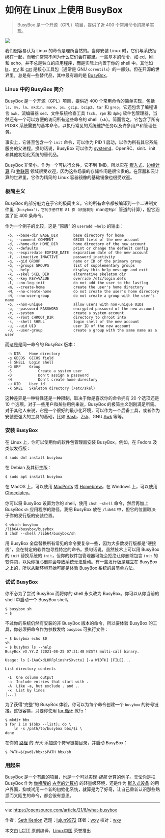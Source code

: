 [#]: subject: "How to use BusyBox on Linux"
[#]: via: "https://opensource.com/article/21/8/what-busybox"
[#]: author: "Seth Kenlon https://opensource.com/users/seth"
[#]: collector: "lujun9972"
[#]: translator: "wxy"
[#]: reviewer: "wxy"
[#]: publisher: "wxy"
[#]: url: "https://linux.cn/article-13840-1.html"

如何在 Linux 上使用 BusyBox
======

> BusyBox 是一个开源（GPL）项目，提供了近 400 个常用命令的简单实现。

![](https://img.linux.net.cn/data/attachment/album/202110/01/185208x6ckkmvi0silk3vk.jpg)

我们很容易认为 Linux 的命令是理所当然的。当你安装 Linux 时，它们与系统捆绑在一起，而我们常常不问为什么它们会在那里。一些基本的命令，如 [cd][2]、[kill][3] 和 echo，并不总是独立的应用程序，而是实际上内置于你的 shell 中。其他如 [ls][4]、[mv][5] 和 [cat][6] 是核心工具包（通常是 GNU `coreutils`）的一部分。但在开源的世界里，总是有一些替代品，其中最有趣的是 [BusyBox][7]。

### Linux 中的 BusyBox 简介

BusyBox 是一个开源（GPL）项目，提供近 400 个常用命令的简单实现，包括 `ls`、`mv`、`ln`、`mkdir`、`more`、`ps`、`gzip`、`bzip2`、`tar` 和 `grep`。它还包含了编程语言 `awk`、流编辑器 `sed`、文件系统检查工具 `fsck`、`rpm` 和 `dpkg` 软件包管理器，当然还有一个可以方便的访问所有这些命令的 shell（`sh`）。简而言之，它包含了所有 POSIX 系统需要的基本命令，以执行常见的系统维护任务以及许多用户和管理任务。

事实上，它甚至包含一个 `init` 命令，可以作为 PID 1 启动，以作为所有其它系统服务的父进程。换句话说，BusyBox 可以作为 [systemd][8]、OpenRC、sinit、init 和其他初始化系统的替代品。

BusyBox 非常小。作为一个可执行文件，它不到 1MB，所以它在 [嵌入式][9]、[边缘计算][10] 和 [物联网][11] 领域很受欢迎，因为这些场景的存储空间是很宝贵的。在容器和云计算的世界里，它作为精简的 Linux 容器镜像的基础镜像也很受欢迎。

### 极简主义

BusyBox 的部分魅力在于它的极简主义。它的所有命令都被编译到一个二进制文件里（`busybox'），它的手册只有 81 页（根据我对 `man` 送到 `pr` 管道的计算），但它涵盖了近 400 条命令。

作为一个例子的比较，这是 “原版” 的 `useradd —help` 的输出：

```
 -b, --base-dir BASE_DIR       base directory for home
 -c, --comment COMMENT         GECOS field of the new account
 -d, --home-dir HOME_DIR       home directory of the new account
 -D, --defaults                print or change the default config
 -e, --expiredate EXPIRE_DATE  expiration date of the new account
 -f, --inactive INACTIVE       password inactivity
 -g, --gid GROUP               name or ID of the primary group
 -G, --groups GROUPS           list of supplementary groups
 -h, --help                    display this help message and exit
 -k, --skel SKEL_DIR           alternative skeleton dir
 -K, --key KEY=VALUE           override /etc/login.defs
 -l, --no-log-init             do not add the user to the lastlog
 -m, --create-home             create the user's home directory
 -M, --no-create-home          do not create the user's home directory
 -N, --no-user-group           do not create a group with the user's name
 -o, --non-unique              allow users with non-unique UIDs
 -p, --password PASSWORD       encrypted password of the new account
 -r, --system                  create a system account
 -R, --root CHROOT_DIR         directory to chroot into
 -s, --shell SHELL             login shell of the new account
 -u, --uid UID                 user ID of the new account
 -U, --user-group              create a group with the same name as a user
```

而这是是同一命令的 BusyBox 版本：

```
 -h DIR    Home directory
 -g GECOS  GECOS field
 -s SHELL  Login shell
 -G GRP    Group
 -S            Create a system user
 -D            Don't assign a password
 -H            Don't create home directory
 -u UID    User id
 -k SKEL   Skeleton directory (/etc/skel)
```

这种差异是一种特性还是一种限制，取决于你是喜欢你的命令拥有 20 个选项还是 10 个选项。对于一些用户和某些用例来说，BusyBox 的极简主义刚刚满足所需。对于其他人来说，它是一个很好的最小化环境，可以作为一个后备工具，或者作为安装更强大的工具的基础，比如 [Bash][12]、[Zsh][13]、GNU [Awk][14] 等等。

### 安装 BusyBox

在 Linux 上，你可以使用你的软件包管理器安装 BusyBox。例如，在 Fedora 及类似发行版：

```
$ sudo dnf install busybox
```

在 Debian 及其衍生版：

```
$ sudo apt install busybox
```

在 MacOS 上，可以使用 [MacPorts][15] 或 [Homebrew][16]。在 Windows 上，可以使用 [Chocolatey][17]。

你可以将 BusyBox 设置为你的 shell，使用 `chsh —shell` 命令，然后再加上 BusyBox `sh` 应用程序的路径。我把 BusyBox 放在 `/lib64` 中，但它的位置取决于你的发行版的安装位置。

```
$ which busybox
/lib64/busybox/busybox
$ chsh --shell /lib64/busybox/sh
```

用 BusyBox 全盘替换所有常见的命令要复杂一些，因为大多数发行版都是“硬接线”，会在特定的软件包寻找特定的命令。换句话说，虽然技术上可以用 BusyBox 的 `init` 替换系统的 `init`，但你的软件包管理器可能会拒绝让你删除包含 `init` 的软件包，以免你担心删除会导致系统无法启动。有一些发行版是建立在 BusyBox 之上的，所以从新环境开始可能是体验 BusyBox 系统的最简单方法。

### 试试 BusyBox

你不必为了尝试 BusyBox 而将你的 shell 永久改为 BusyBox。你可以从你当前的 shell 中启动一个 BusyBox shell。

```
$ busybox sh
~ $
```

不过你的系统仍然有安装的非 BusyBox 版本的命令，所以要体验 BusyBox 的工具，你必须把命令作为参数发给 `busybox` 可执行文件：

```
~ $ busybox echo $0
sh
~ $ busybox ls --help
BusyBox vX.YY.Z (2021-08-25 07:31:48 NZST) multi-call binary.

Usage: ls [-1AaCxdLHRFplinshrSXvctu] [-w WIDTH] [FILE]...

List directory contents

 -1  One column output
 -a  Include entries that start with .
 -A  Like -a, but exclude . and ..
 -x  List by lines
[...]
```

为了获得“完整”的 BusyBox 体验，你可以为每个命令创建一个 `busybox` 的符号链接。这很容易，只要你使用 [for 循环][18] 就行：

```
$ mkdir bbx
$ for i in $(bbx --list); do \
    ln -s /path/to/busybox bbx/$i \
done
```

在你的 [路径][19] 的 _开头_ 添加这个符号链接目录，并启动 BusyBox：

```
$ PATH=$(pwd)/bbx:$PATH bbx/sh
```

### 用起来

BusyBox 是一个有趣的项目，也是一个可以实现 _极简_ 计算的例子。无论你是把 BusyBox 作为 [你唤醒的][21] [古老的计算机][20] 的轻量级环境，还是作为 [嵌入式设备][22] 的用户界面，抑或试用一个新的初始化系统，就算是为了好奇，让自己重新认识那些熟悉而又陌生的命令，都会很有意思。

--------------------------------------------------------------------------------

via: https://opensource.com/article/21/8/what-busybox

作者：[Seth Kenlon][a]
选题：[lujun9972][b]
译者：[wxy](https://github.com/wxy)
校对：[wxy](https://github.com/wxy)

本文由 [LCTT](https://github.com/LCTT/TranslateProject) 原创编译，[Linux中国](https://linux.cn/) 荣誉推出

[a]: https://opensource.com/users/seth
[b]: https://github.com/lujun9972
[1]: https://opensource.com/sites/default/files/styles/image-full-size/public/lead-images/bash_command_line.png?itok=k4z94W2U (bash logo on green background)
[2]: https://opensource.com/article/21/8/navigate-linux-directories
[3]: https://opensource.com/article/18/5/how-kill-process-stop-program-linux
[4]: https://opensource.com/article/19/7/master-ls-command
[5]: https://opensource.com/article/19/8/moving-files-linux-depth
[6]: https://opensource.com/article/19/2/getting-started-cat-command
[7]: https://www.busybox.net
[8]: https://opensource.com/article/20/4/systemd
[9]: https://opensource.com/article/21/3/rtos-embedded-development
[10]: https://opensource.com/article/17/9/what-edge-computing
[11]: https://opensource.com/article/21/3/iot-measure-raspberry-pi
[12]: https://opensource.com/article/20/4/bash-sysadmins-ebook
[13]: https://opensource.com/article/19/9/getting-started-zsh
[14]: https://opensource.com/article/20/9/awk-ebook
[15]: https://opensource.com/article/20/11/macports
[16]: https://opensource.com/article/20/6/homebrew-mac
[17]: https://opensource.com/article/20/3/chocolatey
[18]: https://opensource.com/article/19/10/programming-bash-loops
[19]: https://opensource.com/article/17/6/set-path-linux
[20]: https://opensource.com/article/20/2/restore-old-computer-linux
[21]: https://opensource.com/article/19/7/how-make-old-computer-useful-again
[22]: https://opensource.com/article/20/6/open-source-rtos
